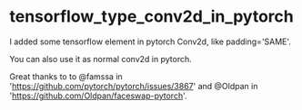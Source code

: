 # tensorflow_type_conv2d_in_pytorch  
I added some tensorflow element in pytorch Conv2d, like padding='SAME'.  
  
You can also use it as normal conv2d in pytorch.  
  
Great thanks to to @famssa in 'https://github.com/pytorch/pytorch/issues/3867' and @Oldpan in 'https://github.com/Oldpan/faceswap-pytorch'.

